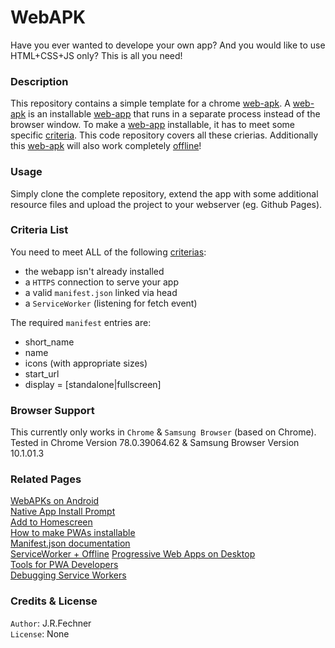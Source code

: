 # WebAPK

Have you ever wanted to develope your own app? And you would like to use HTML+CSS+JS only? This is all you need! 

### Description
This repository contains a simple template for a chrome [web-apk](https://developers.google.com/web/fundamentals/integration/webapks).
A [web-apk](https://developers.google.com/web/fundamentals/integration/webapks) is an installable [web-app](https://developers.google.com/web/progressive-web-apps) that runs in a separate process instead of the browser window.
To make a [web-app](https://developers.google.com/web/progressive-web-apps) installable, it has to meet some specific [criteria](https://developers.google.com/web/fundamentals/app-install-banners).
This code repository covers all these crierias. Additionally this [web-apk](https://developers.google.com/web/fundamentals/integration/webapks) will also work completely [offline](https://developers.google.com/web/fundamentals/codelabs/offline)!

### Usage
Simply clone the complete repository, extend the app with some additional resource files and upload the project to your webserver (eg. Github Pages).

### Criteria List
You need to meet ALL of the following [criterias](https://developers.google.com/web/fundamentals/app-install-banners):  
-   the webapp isn't already installed  
-   a `HTTPS` connection to serve your app   
-   a valid `manifest.json` linked via head  
-   a `ServiceWorker` (listening for fetch event)

The required `manifest` entries are:  
- short\_name  
- name  
- icons  (with appropriate sizes)  
- start\_url  
- display = \[standalone|fullscreen\]
 
### Browser Support
This currently only works in `Chrome` & `Samsung Browser` (based on Chrome).  
Tested in Chrome Version 78.0.39064.62 & Samsung Browser Version 10.1.01.3

### Related Pages
[WebAPKs on Android](https://developers.google.com/web/fundamentals/integration/webapks)  
[Native App Install Prompt](https://developers.google.com/web/fundamentals/app-install-banners/native)  
[Add to Homescreen](https://developer.mozilla.org/en-US/docs/Web/Progressive_web_apps/Add_to_home_screen)  
[How to make PWAs installable](https://developer.mozilla.org/en-US/docs/Web/Progressive_web_apps/Installable_PWAs)  
[Manifest.json documentation](https://developer.mozilla.org/de/docs/Mozilla/Add-ons/WebExtensions/manifest.json)  
[ServiceWorker + Offline](https://developers.google.com/web/fundamentals/codelabs/offline)
[Progressive Web Apps on Desktop](https://developers.google.com/web/progressive-web-apps/desktop)  
[Tools for PWA Developers](https://developers.google.com/web/ilt/pwa/tools-for-pwa-developers)  
[Debugging Service Workers](https://developers.google.com/web/fundamentals/codelabs/debugging-service-workers)

### Credits & License
`Author`: J.R.Fechner  
`License`: None
